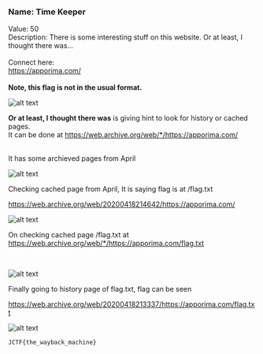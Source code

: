 ### Name: Time Keeper
Value: 50 <br>
Description: There is some interesting stuff on this website. Or at least, I thought there was... <br><br>Connect here:<br><a href="https://apporima.com/">https://apporima.com/</a><br><br>
<b>Note, this flag is not in the usual format.</b>
<br>

![alt text](https://github.com/PrathmeshPure/CTF-Writeups/tree/master/NahamCon%20CTF/OSINT/Time%20Keeper/chall.png "Challenge")

**Or at least, I thought there was** is giving hint to look for history or cached pages.
<br>
It can be done at https://web.archive.org/web/*/https://apporima.com/

<br>
It has some archieved pages from April
<br>

![alt text](https://github.com/PrathmeshPure/CTF-Writeups/tree/master/NahamCon%20CTF/OSINT/Time%20Keeper/1st.png "Output")

Checking cached page from April, It is saying flag is at /flag.txt

https://web.archive.org/web/20200418214642/https://apporima.com/
<br>

![alt text](https://github.com/PrathmeshPure/CTF-Writeups/tree/master/NahamCon%20CTF/OSINT/Time%20Keeper/2nd.png "Output")

On checking cached page /flag.txt at https://web.archive.org/web/*/https://apporima.com/flag.txt

<br>

![alt text](https://github.com/PrathmeshPure/CTF-Writeups/tree/master/NahamCon%20CTF/OSINT/Time%20Keeper/3rd.png "Output")

Finally going to history page of flag.txt, flag can be seen

https://web.archive.org/web/20200418213337/https://apporima.com/flag.txt
<br>

![alt text](https://github.com/PrathmeshPure/CTF-Writeups/tree/master/NahamCon%20CTF/OSINT/Time%20Keeper/flag.png "Flag")

`JCTF{the_wayback_machine}`